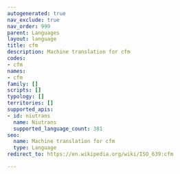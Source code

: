 ```yaml
---
autogenerated: true
nav_exclude: true
nav_order: 999
parent: Languages
layout: language
title: cfm
description: Machine translation for cfm
codes:
- cfm
names:
- cfm
family: []
scripts: []
typology: []
territories: []
supported_apis:
- id: niutrans
  name: Niutrans
  supported_language_count: 381
seo:
  name: Machine translation for cfm
  type: Language
redirect_to: https://en.wikipedia.org/wiki/ISO_639:cfm

---
```



